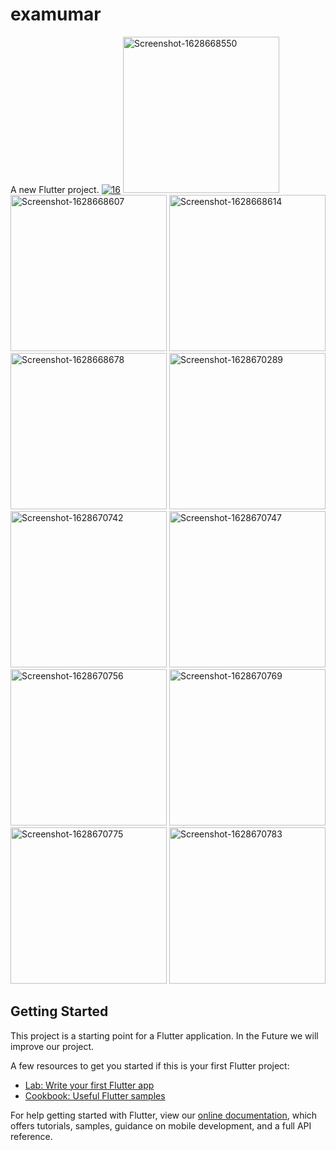 # examumar

A new Flutter project.
<a href="https://ibb.co/d7wLRmt"><img src="https://i.ibb.co/8XLdHYb/16.png" alt="16" border="0" ></a>
<a href="https://ibb.co/3vH2Qv4"><img src="https://i.ibb.co/8bVqtbN/Screenshot-1628668550.png" alt="Screenshot-1628668550" border="0" width="250"></a>
<a href="https://ibb.co/1f7nXhZ"><img src="https://i.ibb.co/JRmdp0n/Screenshot-1628668607.png" alt="Screenshot-1628668607" border="0" width="250"></a>
<a href="https://ibb.co/h9pHn6d"><img src="https://i.ibb.co/8sF2RCx/Screenshot-1628668614.png" alt="Screenshot-1628668614" border="0" width="250"></a>
<a href="https://ibb.co/k8bMgcw"><img src="https://i.ibb.co/d2C70KV/Screenshot-1628668678.png" alt="Screenshot-1628668678" border="0" width="250"></a>
<a href="https://ibb.co/X2Njtp9"><img src="https://i.ibb.co/f1BqHtb/Screenshot-1628670289.png" alt="Screenshot-1628670289" border="0" width="250"></a>
<a href="https://ibb.co/6BgsDLG"><img src="https://i.ibb.co/ySWsg7K/Screenshot-1628670742.png" alt="Screenshot-1628670742" border="0" width="250"></a>
<a href="https://ibb.co/0MMVzgv"><img src="https://i.ibb.co/J77FSfg/Screenshot-1628670747.png" alt="Screenshot-1628670747" border="0" width="250"></a>
<a href="https://ibb.co/BnGny8L"><img src="https://i.ibb.co/KKDK2C6/Screenshot-1628670756.png" alt="Screenshot-1628670756" border="0" width="250"></a>
<a href="https://ibb.co/wNYghB1"><img src="https://i.ibb.co/bg7m5Qn/Screenshot-1628670769.png" alt="Screenshot-1628670769" border="0" width="250"></a>
<a href="https://ibb.co/gDLtYzG"><img src="https://i.ibb.co/zSTPdG1/Screenshot-1628670775.png" alt="Screenshot-1628670775" border="0" width="250"></a>
<a href="https://ibb.co/tZwZ9gG"><img src="https://i.ibb.co/7gxgqPf/Screenshot-1628670783.png" alt="Screenshot-1628670783" border="0" width="250"></a>


## Getting Started

This project is a starting point for a Flutter application. In the Future we will improve our project. 

A few resources to get you started if this is your first Flutter project:

- [Lab: Write your first Flutter app](https://flutter.dev/docs/get-started/codelab)
- [Cookbook: Useful Flutter samples](https://flutter.dev/docs/cookbook)

For help getting started with Flutter, view our
[online documentation](https://flutter.dev/docs), which offers tutorials,
samples, guidance on mobile development, and a full API reference.
